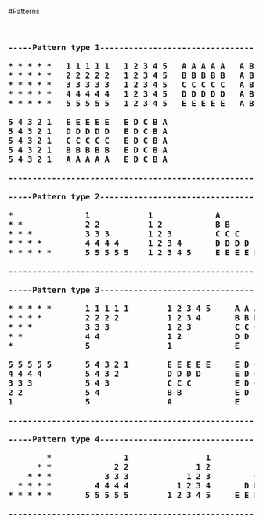 
#Patterns

<pre>
<h3>
-----Pattern type 1-----------------------------------------------------

* * * * *	1 1 1 1 1	1 2 3 4 5	A A A A A	A B C D E	5 5 5 5 5
* * * * * 	2 2 2 2 2	1 2 3 4 5	B B B B B	A B C D E	4 4 4 4 4
* * * * * 	3 3 3 3 3	1 2 3 4 5	C C C C C	A B C D E	3 3 3 3 3
* * * * *	4 4 4 4 4	1 2 3 4 5 	D D D D D	A B C D E	2 2 2 2 2
* * * * *	5 5 5 5 5	1 2 3 4 5	E E E E E	A B C D E	1 1 1 1 1

5 4 3 2 1	E E E E E	E D C B A 
5 4 3 2 1 	D D D D D	E D C B A
5 4 3 2 1	C C C C C	E D C B A 
5 4 3 2 1	B B B B B	E D C B A
5 4 3 2 1	A A A A A	E D C B A

------------------------------------------------------------------------

-----Pattern type 2-----------------------------------------------------

*	            1		     1             A               A
* * 	        2 2  		 1 2           B B             A B
* * *	        3 3 3  	 	 1 2 3         C C C           A B C
* * * *	        4 4 4 4  	 1 2 3 4       D D D D         A B C D     
* * * * *       5 5 5 5 5 	 1 2 3 4 5     E E E E E       A B C D E

------------------------------------------------------------------------

-----Pattern type 3-----------------------------------------------------

* * * * *       1 1 1 1 1        1 2 3 4 5     A A A A A       A B C D E
* * * *         2 2 2 2          1 2 3 4       B B B B         A B C D  
* * *           3 3 3            1 2 3         C C C           A B C
* *             4 4              1 2           D D             A B
*               5                1             E               A

5 5 5 5 5       5 4 3 2 1        E E E E E     E D C B A
4 4 4 4         5 4 3 2          D D D D       E D C B
3 3 3           5 4 3            C C C         E D C
2 2             5 4              B B           E D
1               5                A             E

------------------------------------------------------------------------

-----Pattern type 4-----------------------------------------------------

        *               1                1             A               A
      * *             2 2              1 2           B B             A B
    * * *           3 3 3            1 2 3         C C C           A B C
  * * * *         4 4 4 4          1 2 3 4       D D D D         A B C D
* * * * *       5 5 5 5 5        1 2 3 4 5     E E E E E       A B C D E    

------------------------------------------------------------------------

</h3>
</pre>


		
 		
 	
 
